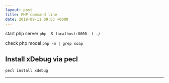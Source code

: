 ```yaml
---
layout: post
title: PHP command line
date: 2018-09-11 09:53 +0000
---
```


start php server `php -S localhost:8000 -t ./`

check php model `php -m | grep soap`

## Install xDebug via pecl

```
pecl install xdebug
```

---